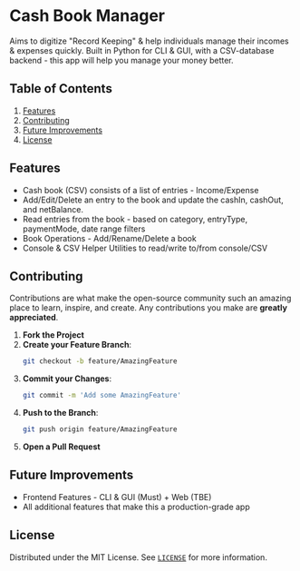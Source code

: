# Cash Book Manager

Aims to digitize "Record Keeping" & help individuals manage their incomes & expenses quickly. Built in Python for CLI & GUI, with a CSV-database backend - this app will help you manage your money better.

## Table of Contents

1. [Features](#features)
1. [Contributing](#contributing)
1. [Future Improvements](#future-improvements)
1. [License](#license)

## Features

- Cash book (CSV) consists of a list of entries - Income/Expense
- Add/Edit/Delete an entry to the book and update the cashIn, cashOut, and netBalance.
- Read entries from the book - based on category, entryType, paymentMode, date range filters
- Book Operations - Add/Rename/Delete a book
- Console & CSV Helper Utilities to read/write to/from console/CSV

## Contributing

Contributions are what make the open-source community such an amazing place to learn, inspire, and create. Any contributions you make are **greatly appreciated**.

1. **Fork the Project**
2. **Create your Feature Branch**: 
    ```bash
    git checkout -b feature/AmazingFeature
    ```
3. **Commit your Changes**: 
    ```bash
    git commit -m 'Add some AmazingFeature'
    ```
4. **Push to the Branch**: 
    ```bash
    git push origin feature/AmazingFeature
    ```
5. **Open a Pull Request**

## Future Improvements

- Frontend Features - CLI & GUI (Must) + Web (TBE)
- All additional features that make this a production-grade app

## License

Distributed under the MIT License. See [`LICENSE`](https://github.com/siddhant-vij/Cash-Book-Manager/blob/main/LICENSE) for more information.